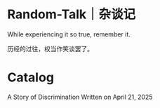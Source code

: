 # Random-Talk｜杂谈记

While experiencing it so true, remember it.

历经的过往，权当作笑谈罢了。

# Catalog
A Story of Discrimination
Written on April 21, 2025
